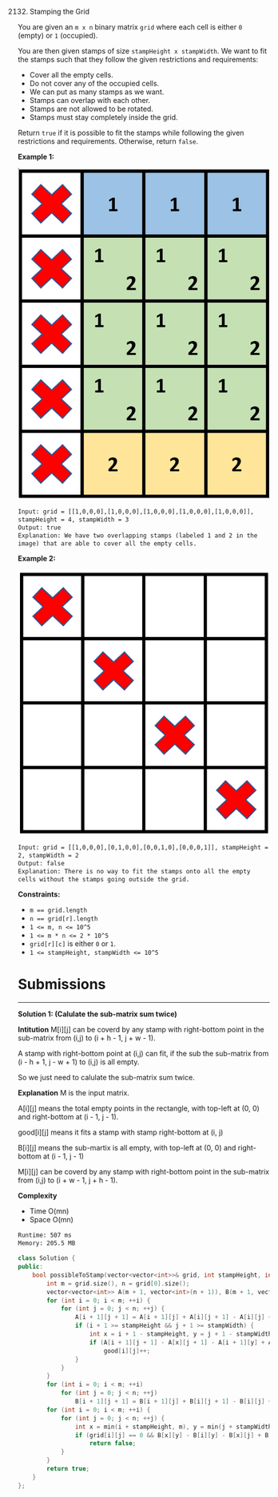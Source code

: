 2132. Stamping the Grid

You are given an `m x n` binary matrix `grid` where each cell is either `0` (empty) or `1` (occupied).

You are then given stamps of size `stampHeight x stampWidth`. We want to fit the stamps such that they follow the given restrictions and requirements:

* Cover all the empty cells.
* Do not cover any of the occupied cells.
* We can put as many stamps as we want.
* Stamps can overlap with each other.
* Stamps are not allowed to be rotated.
* Stamps must stay completely inside the grid.

Return `true` if it is possible to fit the stamps while following the given restrictions and requirements. Otherwise, return `false`.

 

**Example 1:**

![2132_ex1.png](img/2132_ex1.png)
```
Input: grid = [[1,0,0,0],[1,0,0,0],[1,0,0,0],[1,0,0,0],[1,0,0,0]], stampHeight = 4, stampWidth = 3
Output: true
Explanation: We have two overlapping stamps (labeled 1 and 2 in the image) that are able to cover all the empty cells.
```

**Example 2:**

![2132_ex2.png](img/2132_ex2.png)
```
Input: grid = [[1,0,0,0],[0,1,0,0],[0,0,1,0],[0,0,0,1]], stampHeight = 2, stampWidth = 2 
Output: false 
Explanation: There is no way to fit the stamps onto all the empty cells without the stamps going outside the grid.
```

**Constraints:**

* `m == grid.length`
* `n == grid[r].length`
* `1 <= m, n <= 10^5`
* `1 <= m * n <= 2 * 10^5`
* `grid[r][c]` is either `0` or `1`.
* `1 <= stampHeight, stampWidth <= 10^5`

# Submissions
---
**Solution 1: (Calulate the sub-matrix sum twice)**

__Intitution__
M[i][j] can be coverd by any stamp with right-bottom point
in the sub-matrix from (i,j) to (i + h - 1, j + w - 1).

A stamp with right-bottom point at (i,j) can fit,
if the sub the sub-matrix from (i - h + 1, j - w + 1) to (i,j) is all empty.

So we just need to calulate the sub-matrix sum twice.


__Explanation__
M is the input matrix.

A[i][j] means the total empty points in the rectangle,
with top-left at (0, 0) and right-bottom at (i - 1, j - 1).

good[i][j] means it fits a stamp with stamp right-bottom at (i, j)

B[i][j] means the sub-martix is all empty,
with top-left at (0, 0) and right-bottom at (i - 1, j - 1)

M[i][j] can be coverd by any stamp with right-bottom point
in the sub-matrix from (i,j) to (i + w - 1, j + h - 1).


__Complexity__
* Time O(mn)
* Space O(mn)

```
Runtime: 507 ms
Memory: 205.5 MB
```
```c++
class Solution {
public:
    bool possibleToStamp(vector<vector<int>>& grid, int stampHeight, int stampWidth) {
        int m = grid.size(), n = grid[0].size();
        vector<vector<int>> A(m + 1, vector<int>(n + 1)), B(m + 1, vector<int>(n + 1)), good(m, vector<int>(n));
        for (int i = 0; i < m; ++i) {
            for (int j = 0; j < n; ++j) {
                A[i + 1][j + 1] = A[i + 1][j] + A[i][j + 1] - A[i][j] + (1 - grid[i][j]);
                if (i + 1 >= stampHeight && j + 1 >= stampWidth) {
                    int x = i + 1 - stampHeight, y = j + 1 - stampWidth;
                    if (A[i + 1][j + 1] - A[x][j + 1] - A[i + 1][y] + A[x][y] == stampWidth * stampHeight)
                        good[i][j]++;
                }
            }
        }
        for (int i = 0; i < m; ++i)
            for (int j = 0; j < n; ++j)
                B[i + 1][j + 1] = B[i + 1][j] + B[i][j + 1] - B[i][j] + good[i][j];
        for (int i = 0; i < m; ++i) {
            for (int j = 0; j < n; ++j) {
                int x = min(i + stampHeight, m), y = min(j + stampWidth, n);
                if (grid[i][j] == 0 && B[x][y] - B[i][y] - B[x][j] + B[i][j] == 0)
                    return false;
            }
        }
        return true;
    }
};
```
